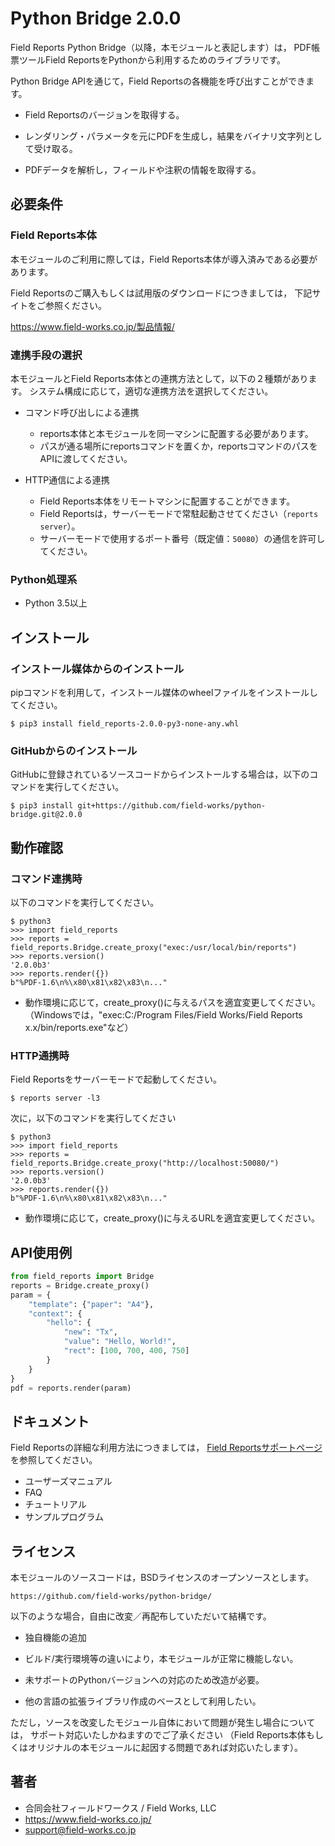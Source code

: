Python Bridge 2.0.0
==================

Field Reports Python Bridge（以降，本モジュールと表記します）は，
PDF帳票ツールField ReportsをPythonから利用するためのライブラリです。

Python Bridge APIを通じて，Field Reportsの各機能を呼び出すことができます。

* Field Reportsのバージョンを取得する。

* レンダリング・パラメータを元にPDFを生成し，結果をバイナリ文字列として受け取る。

* PDFデータを解析し，フィールドや注釈の情報を取得する。

## 必要条件
### Field Reports本体

本モジュールのご利用に際しては，Field Reports本体が導入済みである必要があります。

Field Reportsのご購入もしくは試用版のダウンロードにつきましては，
下記サイトをご参照ください。

https://www.field-works.co.jp/製品情報/

### 連携手段の選択

本モジュールとField Reports本体との連携方法として，以下の２種類があります。
システム構成に応じて，適切な連携方法を選択してください。

* コマンド呼び出しによる連携
    - reports本体と本モジュールを同一マシンに配置する必要があります。
    - パスが通る場所にreportsコマンドを置くか，reportsコマンドのパスをAPIに渡してください。

* HTTP通信による連携
    - Field Reports本体をリモートマシンに配置することができます。
    - Field Reportsは，サーバーモードで常駐起動させてください（`reports server`）。
    - サーバーモードで使用するポート番号（既定値：`50080`）の通信を許可してください。

### Python処理系

* Python 3.5以上

## インストール
### インストール媒体からのインストール

pipコマンドを利用して，インストール媒体のwheelファイルをインストールしてください。

```
$ pip3 install field_reports-2.0.0-py3-none-any.whl
```

### GitHubからのインストール

GitHubに登録されているソースコードからインストールする場合は，以下のコマンドを実行してください。

```
$ pip3 install git+https://github.com/field-works/python-bridge.git@2.0.0
```

## 動作確認
### コマンド連携時

以下のコマンドを実行してください。

```
$ python3
>>> import field_reports
>>> reports = field_reports.Bridge.create_proxy("exec:/usr/local/bin/reports")
>>> reports.version()
'2.0.0b3'
>>> reports.render({})
b"%PDF-1.6\n%\x80\x81\x82\x83\n..."
```

- 動作環境に応じて，create_proxy()に与えるパスを適宜変更してください。  
  （Windowsでは，"exec:C:/Program Files/Field Works/Field Reports x.x/bin/reports.exe"など）

### HTTP通携時

Field Reportsをサーバーモードで起動してください。

```
$ reports server -l3
```

次に，以下のコマンドを実行してください

```
$ python3
>>> import field_reports
>>> reports = field_reports.Bridge.create_proxy("http://localhost:50080/")
>>> reports.version()
'2.0.0b3'
>>> reports.render({})
b"%PDF-1.6\n%\x80\x81\x82\x83\n..."
```

- 動作環境に応じて，create_proxy()に与えるURLを適宜変更してください。  

## API使用例

```python
from field_reports import Bridge
reports = Bridge.create_proxy()
param = {
    "template": {"paper": "A4"},
    "context": {
        "hello": {
            "new": "Tx",
            "value": "Hello, World!",
            "rect": [100, 700, 400, 750]
        }
    }
}
pdf = reports.render(param)
```

## ドキュメント

Field Reportsの詳細な利用方法につきましては，
[Field Reportsサポートページ](https://support.field-works.co.jp/)を参照してください。

* ユーザーズマニュアル
* FAQ
* チュートリアル
* サンプルプログラム

## ライセンス

本モジュールのソースコードは，BSDライセンスのオープンソースとします。

    https://github.com/field-works/python-bridge/

以下のような場合，自由に改変／再配布していただいて結構です。

* 独自機能の追加

* ビルド/実行環境等の違いにより，本モジュールが正常に機能しない。

* 未サポートのPythonバージョンへの対応のため改造が必要。

* 他の言語の拡張ライブラリ作成のベースとして利用したい。

ただし，ソースを改変したモジュール自体において問題が発生し場合については，
サポート対応いたしかねますのでご了承ください
（Field Reports本体もしくはオリジナルの本モジュールに起因する問題であれば対応いたします）。

## 著者

* 合同会社フィールドワークス / Field Works, LLC
* https://www.field-works.co.jp/
* support@field-works.co.jp